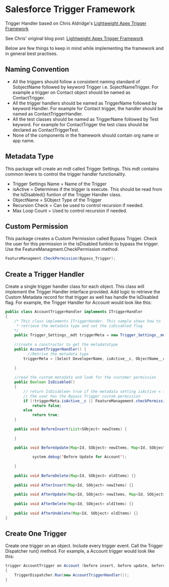 # Salesforce Trigger Framework

Trigger Handler based on Chris Aldridge's [Lightweight Apex Trigger Framework](https://github.com/ChrisAldridge/Lightweight-Trigger-Framework)

See Chris' original blog post: [Lightweight Apex Trigger Framework](http://chrisaldridge.com/triggers/lightweight-apex-trigger-framework/)


Below are few things to keep in mind while implementing the framework and in general best practises.

## Naming Convention

* All the triggers should follow a consistent naming standard of SobjectName followed by keyword Trigger i.e. SojectNameTrigger. For example a trigger on Contact object should be named as ContactTrigger.
* All the trigger handlers should be named as TriggerName followed by keyword Handler. For example for Contact trigger, the handler should be named as ContactTriggerHandler.
* All the test classes should be  named as TriggerName followed by Test keyword. For example for ContactTrigger the test class should be declared as ContactTriggerTest.
* None of the components in the framework should contain org name or app name.

## Metadata Type
This package will create an mdt called Trigger Settings.   This mdt contains common levers to control the trigger handler functionality.  
* Trigger Settings Name = Name of the Trigger
* isActive = Determines if the trigger is execute.  This should be read from the IsDisabled() funtion of the Trigger Handler class.
* ObjectName = SObject Type of the Trigger
* Recursion Check = Can be used to control recursion if needed.
* Max Loop Count = Used to control recursion if needed.

## Custom Permission
This package creates a Custom Permission called Bypass Trigger.  Check the user for this permission in the IsDisabled funtion to bypass the trigger. Use the FeatureManagment.CheckPermission method.
```java
FeatureManagment.CheckPermission(Bypass_Trigger);
```
## Create a Trigger Handler
Create a single trigger handler class for each object.  This class will implement the Trigger Handler interface provided.  Add logic to retrieve the Custom Metadata record for that trigger as well has handle the IsDisabled flag.  For example, the Trigger Handler for Account would look like this:
```java
public class AccountTriggerHandler implements ITriggerHandler
{
	/* This class implements ITriggerHander. This sample shows how to 
	 * retrieve the metadata type and set the isDisabled flag
	*/
    public Trigger_Settings__mdt triggerMeta = new Trigger_Settings__mdt();
    
    //create a constructor to get the metadatatype
    public AccountTriggerHandler() {
          //Retrive the metadata type
    	triggerMeta = [Select DeveloperName, isActive__c, ObjectName__c, Recursion_Check__c, Max_Loop_Count__c from Trigger_Settings__mdt where DeveloperName='Account_Trigger' LIMIT 1] ; 
    
    }
    
    //read the custom metadata and look for the customer permission
    public Boolean IsDisabled()
    {
		// return IsDisabled= true if the metadata setting isActive = false or
		// the user has the Bypass Trigger custom permission
        if (!triggerMeta.isActive__c || FeatureManagement.checkPermission('Bypass_Trigger')) 
        	return false;
        else 
        	return true;
    } 
 
    public void BeforeInsert(List<SObject> newItems) {
        
    }
 
    public void BeforeUpdate(Map<Id, SObject> newItems, Map<Id, SObject> oldItems) {

            system.debug('Before Update for Account');
    
    }
 
    public void BeforeDelete(Map<Id, SObject> oldItems) {}
 
    public void AfterInsert(Map<Id, SObject> newItems) {}
 
    public void AfterUpdate(Map<Id, SObject> newItems, Map<Id, SObject> oldItems) {}
 
    public void AfterDelete(Map<Id, SObject> oldItems) {}
 
    public void AfterUndelete(Map<Id, SObject> oldItems) {}
}
```
## Create One Trigger
Create one trigger on an object.  Include every trigger event.  Call the Trigger Dispatcher run() method.  For example, a Account trigger would look like this:
```java
trigger AccountTrigger on Account (before insert, before update, before delete, after insert, after update, after delete, after undelete) 
{
    TriggerDispatcher.Run(new AccountTriggerHandler());
}
```

